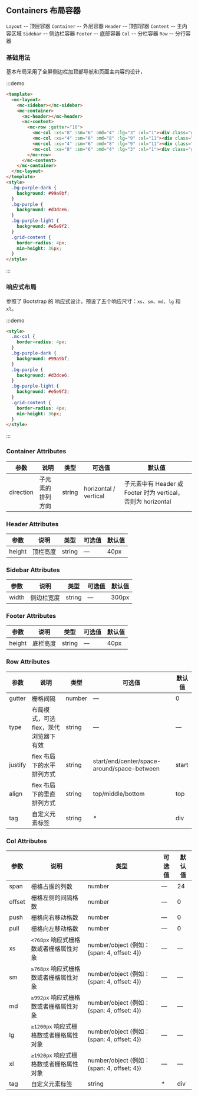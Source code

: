 ## Containers 布局容器

`Layout` -- 顶层容器
`Container` -- 外层容器
`Header` -- 顶部容器
`Content` -- 主内容区域
`Sidebar` -- 侧边栏容器
`Footer` -- 底部容器
`Col` -- 分栏容器
`Row` -- 分行容器

### 基础用法

基本布局采用了全屏侧边栏加顶部导航和页面主内容的设计，

:::demo

```html
<template>
  <mc-layout>
    <mc-sidebar></mc-sidebar>
    <mc-container>
      <mc-header></mc-header>
      <mc-content>
        <mc-row :gutter="10">
          <mc-col :xs="8" :sm="6" :md="4" :lg="3" :xl="1"><div class="grid-content bg-purple"></div></mc-col>
          <mc-col :xs="4" :sm="6" :md="8" :lg="9" :xl="11"><div class="grid-content bg-purple-light"></div></mc-col>
          <mc-col :xs="4" :sm="6" :md="8" :lg="9" :xl="11"><div class="grid-content bg-purple"></div></mc-col>
          <mc-col :xs="8" :sm="6" :md="4" :lg="3" :xl="1"><div class="grid-content bg-purple-light"></div></mc-col>
        </mc-row>
      </mc-content>
    </mc-container>
  </mc-layout>
</template>
<style>
  .bg-purple-dark {
    background: #99a9bf;
  }
  .bg-purple {
    background: #d3dce6;
  }
  .bg-purple-light {
    background: #e5e9f2;
  }
  .grid-content {
    border-radius: 4px;
    min-height: 36px;
  }
</style>
```

:::

### 响应式布局

参照了 Bootstrap 的 响应式设计，预设了五个响应尺寸：`xs`、`sm`、`md`、`lg` 和 `xl`。

:::demo

```html
<style>
  .mc-col {
    border-radius: 4px;
  }
  .bg-purple-dark {
    background: #99a9bf;
  }
  .bg-purple {
    background: #d3dce6;
  }
  .bg-purple-light {
    background: #e5e9f2;
  }
  .grid-content {
    border-radius: 4px;
    min-height: 36px;
  }
</style>
```

:::

### Container Attributes

| 参数      | 说明             | 类型   | 可选值                | 默认值                                                       |
| --------- | ---------------- | ------ | --------------------- | ------------------------------------------------------------ |
| direction | 子元素的排列方向 | string | horizontal / vertical | 子元素中有 Header 或 Footer 时为 vertical，否则为 horizontal |

### Header Attributes

| 参数   | 说明     | 类型   | 可选值 | 默认值 |
| ------ | -------- | ------ | ------ | ------ |
| height | 顶栏高度 | string | —      | 40px   |

### Sidebar Attributes

| 参数  | 说明       | 类型   | 可选值 | 默认值 |
| ----- | ---------- | ------ | ------ | ------ |
| width | 侧边栏宽度 | string | —      | 300px  |

### Footer Attributes

| 参数   | 说明     | 类型   | 可选值 | 默认值 |
| ------ | -------- | ------ | ------ | ------ |
| height | 底栏高度 | string | —      | 40px   |

### Row Attributes

| 参数    | 说明                                  | 类型   | 可选值                                      | 默认值 |
| ------- | ------------------------------------- | ------ | ------------------------------------------- | ------ |
| gutter  | 栅格间隔                              | number | —                                           | 0      |
| type    | 布局模式，可选 flex，现代浏览器下有效 | string | —                                           | —      |
| justify | flex 布局下的水平排列方式             | string | start/end/center/space-around/space-between | start  |
| align   | flex 布局下的垂直排列方式             | string | top/middle/bottom                           | top    |
| tag     | 自定义元素标签                        | string | \*                                          | div    |

### Col Attributes

| 参数   | 说明                                   | 类型                                        | 可选值 | 默认值 |
| ------ | -------------------------------------- | ------------------------------------------- | ------ | ------ |
| span   | 栅格占据的列数                         | number                                      | —      | 24     |
| offset | 栅格左侧的间隔格数                     | number                                      | —      | 0      |
| push   | 栅格向右移动格数                       | number                                      | —      | 0      |
| pull   | 栅格向左移动格数                       | number                                      | —      | 0      |
| xs     | `<768px` 响应式栅格数或者栅格属性对象  | number/object (例如： {span: 4, offset: 4}) | —      | —      |
| sm     | `≥768px` 响应式栅格数或者栅格属性对象  | number/object (例如： {span: 4, offset: 4}) | —      | —      |
| md     | `≥992px` 响应式栅格数或者栅格属性对象  | number/object (例如： {span: 4, offset: 4}) | —      | —      |
| lg     | `≥1200px` 响应式栅格数或者栅格属性对象 | number/object (例如： {span: 4, offset: 4}) | —      | —      |
| xl     | `≥1920px` 响应式栅格数或者栅格属性对象 | number/object (例如： {span: 4, offset: 4}) | —      | —      |
| tag    | 自定义元素标签                         | string                                      | \*     | div    |
